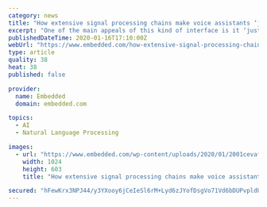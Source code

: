 ```yaml
---
category: news
title: "How extensive signal processing chains make voice assistants ‘just work’"
excerpt: "One of the main appeals of this kind of interface is it ‘just works’ – there’s no user interface to learn, and we can increasingly talk to a gadget in a natural language as if it were a person, and get a useful response. But to achieve this capability, there’s a huge amount of sophisticated processing going on. In this article ..."
publishedDateTime: 2020-01-16T17:10:00Z
webUrl: "https://www.embedded.com/how-extensive-signal-processing-chains-make-voice-assistants-just-work/"
type: article
quality: 38
heat: 38
published: false

provider:
  name: Embedded
  domain: embedded.com

topics:
  - AI
  - Natural Language Processing

images:
  - url: "https://www.embedded.com/wp-content/uploads/2020/01/2001cevaf0.jpg?resize=1024,603"
    width: 1024
    height: 603
    title: "How extensive signal processing chains make voice assistants ‘just work’"

secured: "hFewKrx3NPJ44/y3YXooy6jCeIeSl6rM+Lyd6zJYofDsgVo71Vd6bDUPvpldU+WoY+q8kQ0zbOyJP3crKP5yy2vClZ9lMSC/MBMs2j2zfXlIKxUQ1aePZFK3EZ2QPRfpVFHNtWt9sQyIEBTlTiL+CDyWlZgUJ7E8jadyHs5uuUJPbcuSHLRlr2npHI5MrWDxv9GhaQFSZeFWP1lg5ai0cjYP/XY79kKJnaoVDTfRHfoqb+C2ySK2VxKd6/6vQFi5WyyzNpvw41Svhibl/gDfX7KjOq4zRuouEcULgsD2Uvo=;9sKzgLDjzqF+Yo1Dr0SJOg=="
---
```


